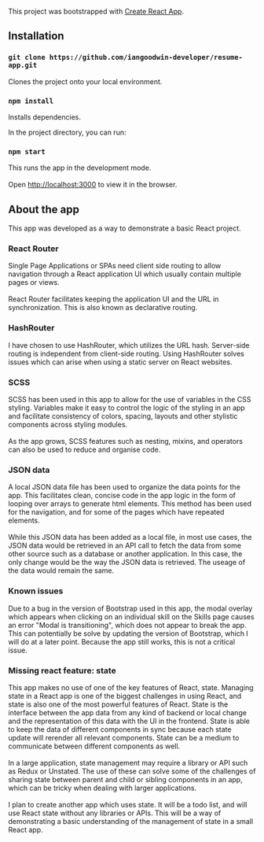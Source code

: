 This project was bootstrapped with [Create React App](https://github.com/facebook/create-react-app).

## Installation

### `git clone https://github.com/iangoodwin-developer/resume-app.git` 

Clones the project onto your local environment.

### `npm install`

Installs dependencies.

In the project directory, you can run:

### `npm start` 

This runs the app in the development mode.<br><br>
Open [http://localhost:3000](http://localhost:3000) to view it in the browser.

## About the app

This app was developed as a way to demonstrate a basic React project. 

### React Router

Single Page Applications or SPAs need client side routing to allow navigation through a React application UI which usually contain multiple pages or views.
<br><br>
React Router facilitates keeping the application UI and the URL in synchronization. This is also known as declarative routing.

### HashRouter

I have chosen to use HashRouter, which utilizes the URL hash. Server-side routing is independent from client-side routing. Using HashRouter solves issues which can arise when using a static server on React websites.

### SCSS

SCSS has been used in this app to allow for the use of variables in the CSS styling. Variables make it easy to control the logic of the styling in an app and facilitate consistency of colors, spacing, layouts and other stylistic components across styling modules.
<br><br>
As the app grows, SCSS features such as nesting, mixins, and operators can also be used to reduce and organise code.

### JSON data

A local JSON data file has been used to organize the data points for the app. This facilitates clean, concise code in the app logic in the form of looping over arrays to generate html elements. This method has been used for the navigation, and for some of the pages which have repeated elements.
<br><br>
While this JSON data has been added as a local file, in most use cases, the JSON data would be retrieved in an API call to fetch the data from some other source such as a database or another application. In this case, the only change would be the way the JSON data is retrieved. The useage of the data would remain the same.

### Known issues

Due to a bug in the version of Bootstrap used in this app, the modal overlay which appears when clicking on an individual skill on the Skills page causes an error "Modal is transitioning", which does not appear to break the app. This can potentially be solve by updating the version of Bootstrap, which I will do at a later point. Because the app still works, this is not a critical issue.

### Missing react feature: state

This app makes no use of one of the key features of React, state. Managing state in a React app is one of the biggest challenges in using React, and state is also one of the most powerful features of React. State is the interface between the app data from any kind of backend or local change and the representation of this data with the UI in the frontend. State is able to keep the data of different components in sync because each state update will rerender all relevant components. State can be a medium to communicate between different components as well.
<br><br>
In a large application, state management may require a library or API such as Redux or Unstated. The use of these can solve some of the challenges of sharing state between parent and child or sibling components in an app, which can be tricky when dealing with larger applications.
<br><br>
I plan to create another app which uses state. It will be a todo list, and will use React state without any libraries or APIs. This will be a way of demonstrating a basic understanding of the management of state in a small React app. 



